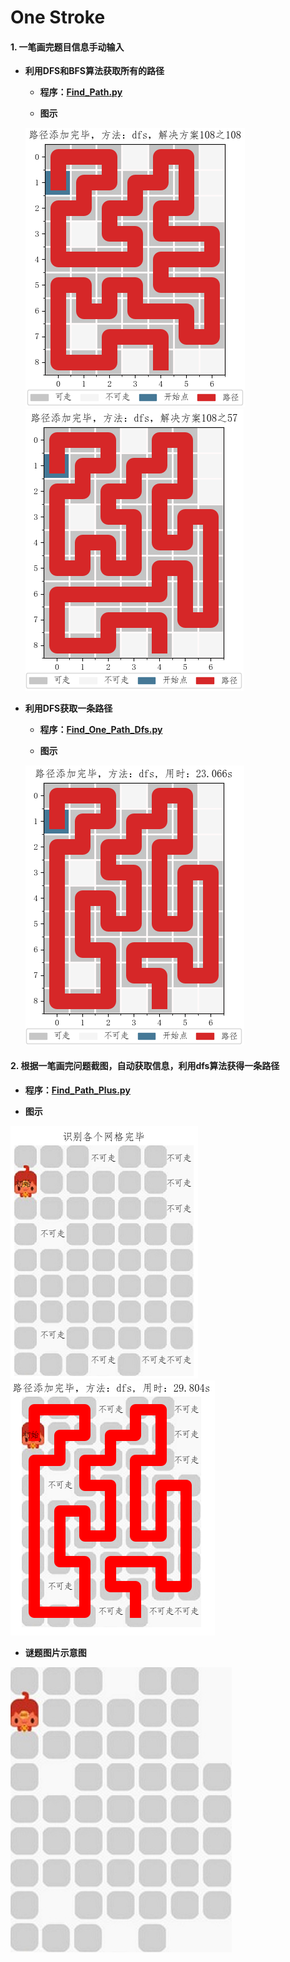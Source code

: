 # One Stroke

#### 1. 一笔画完题目信息手动输入


* **利用DFS和BFS算法获取所有的路径**

  + **程序：[Find_Path.py](https://github.com/Anfany/Funny-Math-Problem-by-Python3/blob/master/One_Stroke/Find_Path.py)**
  
  + **图示**
  
  ![image](https://github.com/Anfany/Funny-Math-Problem-by-Python3/blob/master/One_Stroke/108.png)
  ![image](https://github.com/Anfany/Funny-Math-Problem-by-Python3/blob/master/One_Stroke/57.png)
  
* **利用DFS获取一条路径**

  + **程序：[Find_One_Path_Dfs.py](https://github.com/Anfany/Funny-Math-Problem-by-Python3/blob/master/One_Stroke/Find_One_Path_Dfs.py)**
  
  + **图示**
  
  ![image](https://github.com/Anfany/Funny-Math-Problem-by-Python3/blob/master/One_Stroke/dfs.png)
  
#### 2. 根据一笔画完问题截图，自动获取信息，利用dfs算法获得一条路径
 
   + **程序：[Find_Path_Plus.py](https://github.com/Anfany/Funny-Math-Problem-by-Python3/blob/master/One_Stroke/Find_Path_Plus.py)**
  
  
   + **图示**
  
  ![image](https://github.com/Anfany/Funny-Math-Problem-by-Python3/blob/master/One_Stroke/shibie.jpg)
  ![image](https://github.com/Anfany/Funny-Math-Problem-by-Python3/blob/master/One_Stroke/lujing.jpg)
  
   + **谜题图片示意图**
   
   ![image](https://github.com/Anfany/Funny-Math-Problem-by-Python3/blob/master/One_Stroke/timian.jpg)

